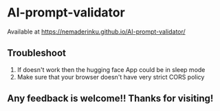 # AI-prompt-validator

Available at https://nemaderinku.github.io/AI-prompt-validator/


## Troubleshoot
1. If doesn't work then the hugging face App could be in sleep mode
2. Make sure that your browser doesn't have very strict CORS policy

## Any feedback is welcome!! Thanks for visiting!
